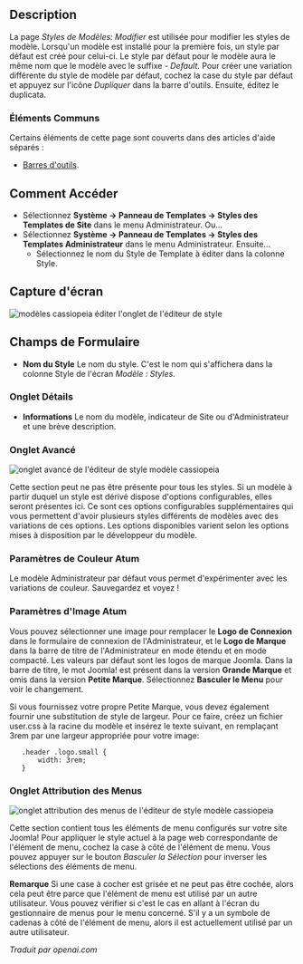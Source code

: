 <!-- Filename: Help4.x:Templates:_Edit_Style  / Display title: Modèles : Modifier le style -->

## Description

La page *Styles de Modèles: Modifier* est utilisée pour modifier les styles de modèle. Lorsqu'un modèle est installé pour la première fois, un style par défaut est créé pour celui-ci. Le style par défaut pour le modèle aura le même nom que le modèle avec le suffixe *- Default*. Pour créer une variation différente du style de modèle par défaut, cochez la case du style par défaut et appuyez sur l'icône *Dupliquer* dans la barre d'outils. Ensuite, éditez le duplicata.

### Éléments Communs

Certains éléments de cette page sont couverts dans des articles d'aide séparés :

* [Barres d'outils](jdocmanual?article=help/common-elements/toolbars).

## Comment Accéder

- Sélectionnez **Système → Panneau de Templates → Styles des Templates de Site** 
  dans le menu Administrateur. Ou...
- Sélectionnez **Système → Panneau de Templates → Styles des Templates Administrateur** 
  dans le menu Administrateur. Ensuite...
  - Sélectionnez le nom du Style de Template à éditer dans la colonne Style.

## Capture d'écran

![modèles cassiopeia éditer l'onglet de l'éditeur de style](../../../fr/images/templates/templates-site-edit-style-details-tab.png)

## Champs de Formulaire

- **Nom du Style** Le nom du style. C'est le nom qui s'affichera dans la colonne Style de l'écran *Modèle : Styles*.

### Onglet Détails

- **Informations** Le nom du modèle, indicateur de Site ou d'Administrateur et une brève description.

### Onglet Avancé

![onglet avancé de l'éditeur de style modèle cassiopeia](../../../fr/images/templates/templates-site-edit-style-advanced-tab.png)

Cette section peut ne pas être présente pour tous les styles. Si un modèle à partir duquel un style est dérivé dispose d'options configurables, elles seront présentes ici. Ce sont ces options configurables supplémentaires qui vous permettent d'avoir plusieurs styles différents de modèles avec des variations de ces options. Les options disponibles varient selon les options mises à disposition par le développeur du modèle.

### Paramètres de Couleur Atum

Le modèle Administrateur par défaut vous permet d'expérimenter avec les variations de couleur. Sauvegardez et voyez !

### Paramètres d'Image Atum

Vous pouvez sélectionner une image pour remplacer le **Logo de Connexion** dans le formulaire de connexion de l'Administrateur, et le **Logo de Marque** dans la barre de titre de l'Administrateur en mode étendu et en mode compacté. Les valeurs par défaut sont les logos de marque Joomla. Dans la barre de titre, le mot Joomla! est présent dans la version **Grande Marque** et omis dans la version **Petite Marque**. Sélectionnez **Basculer le Menu** pour voir le changement.

Si vous fournissez votre propre Petite Marque, vous devez également fournir une substitution de style de largeur. Pour ce faire, créez un fichier user.css à la racine du modèle et insérez le texte suivant, en remplaçant 3rem par une largeur appropriée pour votre image:

       .header .logo.small {
           width: 3rem;
       }

### Onglet Attribution des Menus

![onglet attribution des menus de l'éditeur de style modèle cassiopeia](../../../fr/images/templates/templates-site-edit-style-menu-assignment-tab.png)

Cette section contient tous les éléments de menu configurés sur votre site Joomla! Pour appliquer le style actuel à la page web correspondante de l'élément de menu, cochez la case à côté de l'élément de menu. Vous pouvez appuyer sur le bouton *Basculer la Sélection* pour inverser les sélections des éléments de menu.

**Remarque** Si une case à cocher est grisée et ne peut pas être cochée, alors cela peut être parce que l'élément de menu est utilisé par un autre utilisateur. Vous pouvez vérifier si c'est le cas en allant à l'écran du gestionnaire de menus pour le menu concerné. S'il y a un symbole de cadenas à côté de l'élément de menu, alors il est actuellement utilisé par un autre utilisateur.

*Traduit par openai.com*

